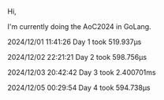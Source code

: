 Hi,

I'm currently doing the AoC2024 in GoLang.

2024/12/01 11:41:26 Day 1 took 519.937µs

2024/12/02 22:21:21 Day 2 took 598.756µs

2024/12/03 20:42:42 Day 3 took 2.400701ms

2024/12/05 00:29:54 Day 4 took 594.738µs
